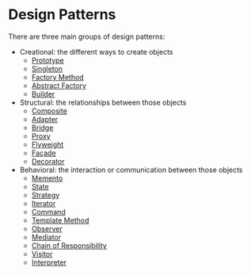 # Design Patterns

There are three main groups of design patterns:
- Creational: the different ways to create objects
    - [Prototype](Creational/Prototype/)
    - [Singleton](Creational/Singleton/)
    - [Factory Method](Creational/FactoryMethod/)
    - [Abstract Factory](Creational/AbstractFactory/)
    - [Builder](Creational/Builder/)
- Structural: the relationships between those objects
    - [Composite](Structural/Composite/)
    - [Adapter](Structural/Adapter/)
    - [Bridge](Structural/Bridge/)
    - [Proxy](Structural/Proxy/)
    - [Flyweight](Structural/Flyweight/)
    - [Façade](Structural/Facade/)
    - [Decorator](Structural/Decorator/)
- Behavioral: the interaction or communication between those objects
    - [Memento](Behavioral/Memento/)
    - [State](Behavioral/State/)
    - [Strategy](Behavioral/Strategy/)
    - [Iterator](Behavioral/Iterator/)
    - [Command](Behavioral/Command/)
    - [Template Method](Behavioral/TemplateMethod/)
    - [Observer](Behavioral/Observer/)
    - [Mediator](Behavioral/Mediator/)
    - [Chain of Responsibility](Behavioral/ChainOfResponsibility/)
    - [Visitor](Behavioral/Visitor/)
    - [Interpreter](Behavioral/Interpreter/)